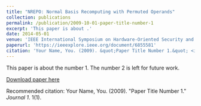```yaml
---
title: "NREPO: Normal Basis Recomputing with Permuted Operands"
collection: publications
permalink: /publication/2009-10-01-paper-title-number-1
excerpt: 'This paper is about .'
date: 2014-05-01
venue: 'IEEE International Symposium on Hardware-Oriented Security and Trust (HOST)'
paperurl: 'https://ieeexplore.ieee.org/document/6855581'
citation: 'Your Name, You. (2009). &quot;Paper Title Number 1.&quot; <i>Journal 1</i>. 1(1).'
---
```

This paper is about the number 1. The number 2 is left for future work.

[Download paper here](http://academicpages.github.io/files/paper1.pdf)

Recommended citation: Your Name, You. (2009). "Paper Title Number 1." <i>Journal 1</i>. 1(1).
